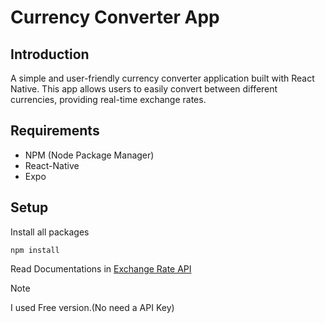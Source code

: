 # Currency Converter App
## Introduction
A simple and user-friendly currency converter application built with React Native. This app allows users to easily convert between different currencies, providing real-time exchange rates.
## Requirements
- NPM (Node Package Manager)
- React-Native
- Expo
## Setup
Install all packages
```
npm install
```
Read Documentations in [Exchange Rate API](https://www.exchangerate-api.com/)
> [!NOTE]  
> I used Free version.(No need a API Key)
